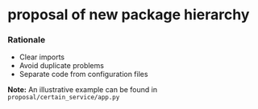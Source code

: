 # proposal of new package hierarchy

### Rationale
* Clear imports
* Avoid duplicate problems
* Separate code from configuration files

**Note:** An illustrative example can be found in `proposal/certain_service/app.py`
